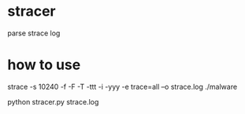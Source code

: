 # stracer
parse strace log

# how to use
strace -s 10240 -f -F -T -ttt -i -yyy -e trace=all –o strace.log ./malware

python stracer.py strace.log
